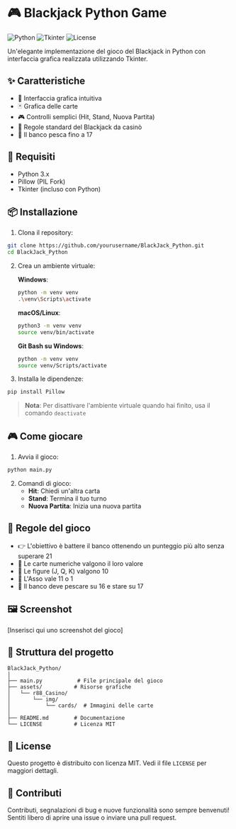 # 🎮 Blackjack Python Game

![Python](https://img.shields.io/badge/Python-3.13.2-blue.svg)
![Tkinter](https://img.shields.io/badge/Tkinter-GUI-green.svg)
![License](https://img.shields.io/badge/license-MIT-blue.svg)

Un'elegante implementazione del gioco del Blackjack in Python con interfaccia grafica realizzata utilizzando Tkinter.

## ✨ Caratteristiche

- 🎯 Interfaccia grafica intuitiva
- 🃏 Grafica delle carte
- 🎮 Controlli semplici (Hit, Stand, Nuova Partita)
- 🎯 Regole standard del Blackjack da casinò
- 🔄 Il banco pesca fino a 17

## 🚀 Requisiti

- Python 3.x
- Pillow (PIL Fork)
- Tkinter (incluso con Python)

## 📦 Installazione

1. Clona il repository:
```bash
git clone https://github.com/yourusername/BlackJack_Python.git
cd BlackJack_Python
```

2. Crea un ambiente virtuale:

   **Windows**:
   ```bash
   python -m venv venv
   .\venv\Scripts\activate
   ```

   **macOS/Linux**:
   ```bash
   python3 -m venv venv
   source venv/bin/activate
   ```

   **Git Bash su Windows**:
   ```bash
   python -m venv venv
   source venv/Scripts/activate
   ```

3. Installa le dipendenze:
```bash
pip install Pillow
```

> **Nota**: Per disattivare l'ambiente virtuale quando hai finito, usa il comando `deactivate`

## 🎮 Come giocare

1. Avvia il gioco:
```bash
python main.py
```

2. Comandi di gioco:
   - **Hit**: Chiedi un'altra carta
   - **Stand**: Termina il tuo turno
   - **Nuova Partita**: Inizia una nuova partita

## 🎲 Regole del gioco

- 👉 L'obiettivo è battere il banco ottenendo un punteggio più alto senza superare 21
- 🎯 Le carte numeriche valgono il loro valore
- 👑 Le figure (J, Q, K) valgono 10
- 🎴 L'Asso vale 11 o 1
- 🎰 Il banco deve pescare su 16 e stare su 17

## 🖼️ Screenshot

[Inserisci qui uno screenshot del gioco]

## 🔧 Struttura del progetto

```
BlackJack_Python/
│
├── main.py           # File principale del gioco
├── assets/          # Risorse grafiche
│   └── r88_Casino/
│       └── img/
│           └── cards/  # Immagini delle carte
│
├── README.md        # Documentazione
└── LICENSE          # Licenza MIT
```

## 📝 License

Questo progetto è distribuito con licenza MIT. Vedi il file `LICENSE` per maggiori dettagli.

## 👥 Contributi

Contributi, segnalazioni di bug e nuove funzionalità sono sempre benvenuti! Sentiti libero di aprire una issue o inviare una pull request.